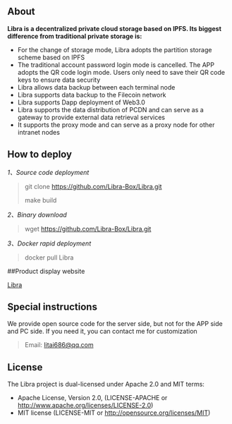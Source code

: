 ## About
**Libra is a decentralized private cloud storage based on IPFS. Its biggest difference from traditional private storage is:**

- For the change of storage mode, Libra adopts the partition storage scheme based on IPFS
- The traditional account password login mode is cancelled. The APP adopts the QR code login mode. Users only need to save their QR code keys to ensure data security
- Libra allows data backup between each terminal node
- Libra supports data backup to the Filecoin network
- Libra supports Dapp deployment of Web3.0
- Libra supports the data distribution of PCDN and can serve as a gateway to provide external data retrieval services
- It supports the proxy mode and can serve as a proxy node for other intranet nodes

## How to deploy

*1、Source code deployment*

> git clone https://github.com/Libra-Box/Libra.git
>
> make build

*2、Binary download*

>wget https://github.com/Libra-Box/Libra.git

*3、Docker rapid deployment*

>docker pull Libra


##Product display website


[Libra](https://www.debox.top "Libra")

## Special instructions

We provide open source code for the server side, but not for the APP side and PC side. If you need it, you can contact me for customization
>Email: litai686@qq.com

## License
The Libra project is dual-licensed under Apache 2.0 and MIT terms:
- Apache License, Version 2.0, (LICENSE-APACHE or http://www.apache.org/licenses/LICENSE-2.0)
- MIT license (LICENSE-MIT or http://opensource.org/licenses/MIT)